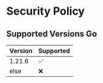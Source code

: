 # Security Policy

## Supported Versions Go

| Version | Supported          |
| ------- | ------------------ |
| 1.21.6   | :white_check_mark: |
| else   | :x:                |

